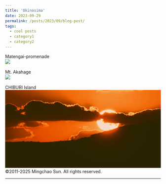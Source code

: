 ```yaml
---
title: 'Okinosima'
date: 2023-09-29
permalink: /posts/2023/09/blog-post/
tags:
  - cool posts
  - category1
  - category2
---
```


Matengai-promenade<br/><img src='/images/2023092901.JPG'><br/>

Mt. Akahage<br/><img src='/images/2023092902.JPG'><br/>

CHIBURI Island<br/><img src='/images/2023092903.JPG'><br/>
©2011-2025 Mingchao Sun. All rights reserved.

------

